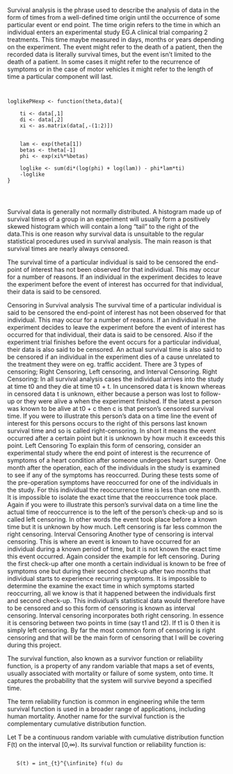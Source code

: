 Survival analysis is the phrase used to describe the analysis of data in the form of times from a well-defined time origin until the 
occurrence of some particular event or end point. The time origin refers to the time in which an individual enters an experimental 
study EG.A clinical trial comparing 2 treatments. This time maybe measured in days, months or years depending on the experiment. 
The event might refer to the death of a patient, then the recorded data is literally survival times, 
but the event isn’t limited to the death of a patient. In some cases it might refer to the recurrence of symptoms or in
the case of motor vehicles it might refer to the length of time a particular component will last. 

<pre><code>
 
loglikePHexp <- function(theta,data){

    ti <- data[,1]
    di <- data[,2]
    xi <- as.matrix(data[,-(1:2)])


    lam <- exp(theta[1])
    betas <- theta[-1]
    phi <- exp(xi%*%betas)

    loglike <- sum(di*(log(phi) + log(lam)) - phi*lam*ti)
    -loglike
}

 

</code></pre>




Survival data is generally not normally distributed. A histogram made up of survival times of a group in an experiment
will usually form a positively skewed histogram which will contain a long “tail” to the right of the data.This is one 
reason why survival data is unsuitable to the regular statistical procedures used in survival analysis. The main reason
is that survival times are nearly always censored.

The survival time of a particular individual is said to be censored the end-point of interest has not been observed for
that individual. This may occur for a number of reasons. If an individual in the experiment decides to leave the experiment
before the event of interest has occurred for that individual, their data is said to be censored.  
 
Censoring in Survival analysis
The survival time of a particular individual is said to be censored the end-point of interest has not been observed for that individual. This may occur for a number of reasons. If an individual in the experiment decides to leave the experiment before the event of interest has occurred for that individual, their data is said to be censored. Also if the experiment trial finishes before the event occurs for a particular individual, their data is also said to be censored. An actual survival time is also said to be censored if an individual in the experiment dies of a cause unrelated to the treatment they were on eg. traffic accident.
There are 3 types of censoring; Right Censoring, Left censoring, and Interval Censoring.
Right Censoring:
In all survival analysis cases the individual arrives into the study at time t0 and they die at time t0 + t. In uncensored data t is known whereas in censored data t is unknown, either because a person was lost to follow-up or they were alive a when the experiment finished. If the latest a person was known to be alive at t0 + c then c is that person’s censored survival time.  If you were to illustrate this person’s data on a time line the event of interest for this persons occurs to the right of this persons last known survival time and so is called right-censoring. In short it means the event occurred after a certain point but it is unknown by how much it exceeds this point.
Left Censoring
To explain this form of censoring, consider an experimental study where the end point of interest is the recurrence of symptoms of a heart condition after someone undergoes heart surgery. One month after the operation, each of the individuals in the study is examined to see if any of the symptoms has reoccurred. During these tests some of the pre-operation symptoms have reoccurred for one of the individuals in the study. For this individual the reoccurrence time is less than one month. It is impossible to isolate the exact time that the reoccurrence took place. Again if you were to illustrate this person’s survival data on a time line the actual time of reoccurrence is to the left  of the person’s check-up and so is called left censoring.  In other words the event took place before a known time but it is unknown by how much.  Left censoring is far less common the right censoring.
Interval Censoring
Another type of censoring is interval censoring. This is where an event is known to have occurred for an individual during a known period of time, but it is not known the exact time this event occurred. Again consider the example for left censoring. During the first check-up after one month a certain individual is known to be free of symptoms one but during their second check-up after two months that individual starts to experience recurring symptoms. It is impossible to determine the examine the exact time in which symptoms started reoccurring, all we know is that it happened between the individuals first and second check-up. This individual’s statistical data would therefore have to be censored and so this form of censoring is known as interval censoring.  Interval censoring incorporates both right censoring. In essence it is censoring between two points in time (say t1 and t2). If t1 is 0 then it is simply left censoring.
By far the most common form of censoring is right censoring and that will be the main form of censoring that I will be covering during this project.

  The survival function, also known as a survivor function or reliability function, is a property of any random variable that maps a set of events, usually associated with mortality or failure of some system, onto time. It captures the probability that the system will survive beyond a specified time.

The term reliability function is common in engineering while the term survival function is used in a broader range of applications, including human mortality. Another name for the survival function is the complementary cumulative distribution function.
   
Let T be a continuous random variable with cumulative distribution function F(t) on the interval [0,∞). Its survival function or reliability function is:
<pre><code>
   S(t) = int_{t}^{\infinite} f(u) du
  
</code></pre>
